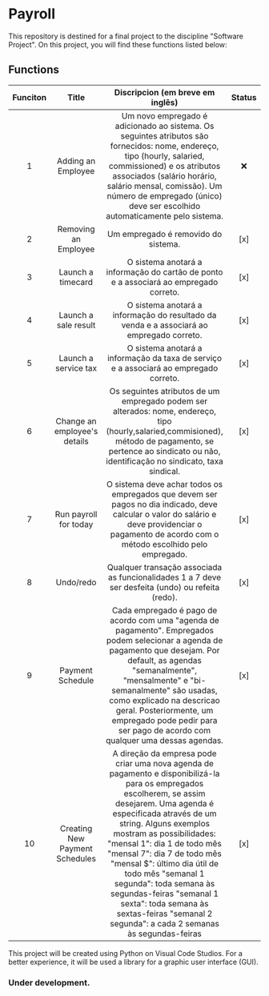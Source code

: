 # Payroll
This repository is destined for a final project to the discipline "Software Project". On this project, you will find these functions listed below:

## Functions
|   Funciton   |  Title  |    Discripcion (em breve em inglês)    | Status |
|    :---:   |  :---:   |      :---:      |  :---: |
| 1 | Adding an Employee | Um novo empregado é adicionado ao sistema. Os seguintes atributos são fornecidos: nome, endereço, tipo (hourly, salaried, commissioned) e os atributos  associados (salário horário, salário mensal, comissão). Um número de empregado (único) deve ser escolhido automaticamente pelo sistema. | :x: |
| 2 | Removing an Employee | Um empregado é removido do sistema. | [x] |
| 3 | Launch a timecard | O sistema anotará a informação do cartão de ponto e a associará ao empregado correto. | [x]  |
| 4 | Launch a sale result | O sistema anotará a informação do resultado da venda e a associará ao empregado correto. | [x]  |
| 5 | Launch a service tax | O sistema anotará a informação da taxa de serviço e a associará ao empregado correto. | [x]  |
| 6 | Change an employee's details |Os seguintes atributos de um empregado podem ser alterados: nome, endereço, tipo (hourly,salaried,commisioned), método de pagamento, se pertence ao sindicato ou não, identificação no sindicato, taxa sindical. | [x]  |
| 7 | Run payroll for today | O sistema deve achar todos os empregados que devem ser pagos no dia indicado, deve calcular o valor do salário e deve providenciar o pagamento de acordo com o método escolhido pelo empregado. | [x]  |
| 8 | Undo/redo |Qualquer transação associada as funcionalidades 1 a 7 deve ser desfeita (undo) ou refeita (redo). | [x]  |
| 9 | Payment Schedule | Cada empregado é pago de acordo com uma "agenda de pagamento". Empregados podem selecionar a agenda de pagamento que desejam. Por default, as agendas "semanalmente", "mensalmente" e "bi- semanalmente" são usadas, como explicado na descricao geral. Posteriormente, um empregado pode pedir para ser pago de acordo com qualquer uma dessas agendas. | [x]  |
| 10 | Creating New Payment Schedules | A direção da empresa pode criar uma nova agenda de pagamento e disponibilizá-la para os empregados escolherem, se assim desejarem. Uma agenda é especificada através de um string. Alguns exemplos mostram as possibilidades: "mensal 1": dia 1 de todo mês "mensal 7": dia 7 de todo mês "mensal $": último dia útil de todo mês "semanal 1 segunda": toda semana às segundas-feiras "semanal 1 sexta": toda semana às sextas-feiras "semanal 2 segunda": a cada 2 semanas às segundas-feiras |[x]  |

This project will be created using Python on Visual Code Studios. For a better experience, it will be used a library for a graphic user interface (GUI).

### Under development.
